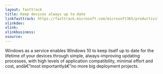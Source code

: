 ```yaml
---
layout: fasttrack
title: Keep devices always up to date
linkfasttrack: https://fasttrack.microsoft.com/microsoft365/productivitylibrary/Keep-devices-always-up-to-date 
xlinkdev: 
xlink: 
xlinkbusiness: 
xsource: 
---
```

Windows as a service enables Windows 10 to keep itself up to date for the lifetime of your devices through simple, always-improving updating processes, with high levels of application compatibility, minimal effort and cost, andâ€”most importantlyâ€”no more big deployment projects.